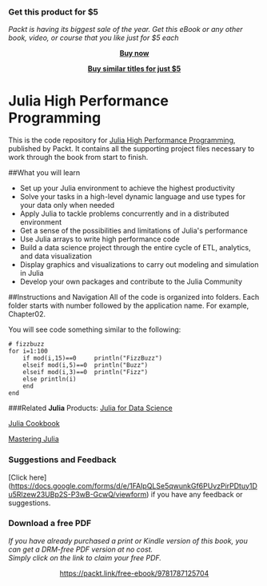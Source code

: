 
### Get this product for $5

<i>Packt is having its biggest sale of the year. Get this eBook or any other book, video, or course that you like just for $5 each</i>


<b><p align='center'>[Buy now](https://packt.link/9781787125704)</p></b>


<b><p align='center'>[Buy similar titles for just $5](https://subscription.packtpub.com/search)</p></b>


# Julia High Performance Programming
This is the code repository for [Julia High Performance Programming](), published by Packt. It contains all the supporting project files necessary to work through the book from start to finish.

##What you will learn

* Set up your Julia environment to achieve the highest productivity
* Solve your tasks in a high-level dynamic language and use types for your data only when needed
* Apply Julia to tackle problems concurrently and in a distributed environment
* Get a sense of the possibilities and limitations of Julia's performance
* Use Julia arrays to write high performance code
* Build a data science project through the entire cycle of ETL, analytics, and data visualization
* Display graphics and visualizations to carry out modeling and simulation in Julia
* Develop your own packages and contribute to the Julia Community


##Instructions and Navigation
All of the code is organized into folders. Each folder starts with number followed by the application name. For example, Chapter02.

You will see code something similar to the following:

```
# fizzbuzz
for i=1:100
    if mod(i,15)==0     println("FizzBuzz")
    elseif mod(i,5)==0  println("Buzz")
    elseif mod(i,3)==0  println("Fizz")
    else println(i)
    end
end
```

###Related **Julia** Products:
[Julia for Data Science](https://www.packtpub.com/big-data-and-business-intelligence/julia-data-science?utm_source=github&utm_campaign=9781785289699&utm_medium=repository)

[Julia Cookbook](https://www.packtpub.com/application-development/julia-cookbook?utm_source=github&utm_campaign=9781785882012&utm_medium=repository)

[Mastering Julia](https://www.packtpub.com/application-development/mastering-julia?utm_source=github&utm_campaign=9781783553310&utm_medium=repository)


### Suggestions and Feedback
[Click here] (https://docs.google.com/forms/d/e/1FAIpQLSe5qwunkGf6PUvzPirPDtuy1Du5Rlzew23UBp2S-P3wB-GcwQ/viewform) if you have any feedback or suggestions.
### Download a free PDF

 <i>If you have already purchased a print or Kindle version of this book, you can get a DRM-free PDF version at no cost.<br>Simply click on the link to claim your free PDF.</i>
<p align="center"> <a href="https://packt.link/free-ebook/9781787125704">https://packt.link/free-ebook/9781787125704 </a> </p>